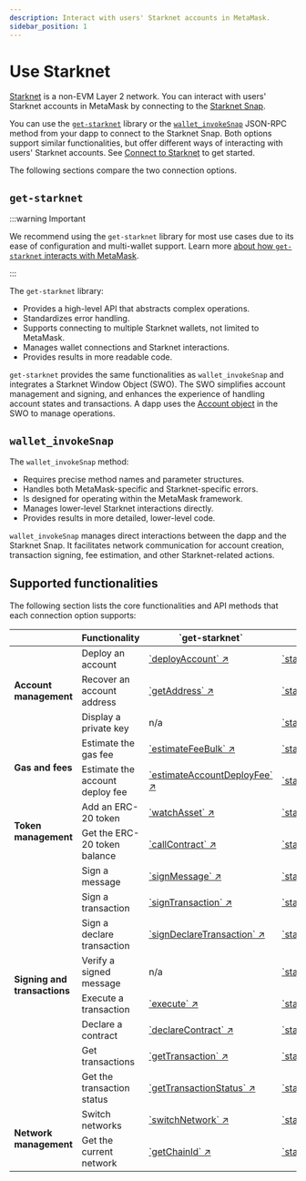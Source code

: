 ```yaml
---
description: Interact with users' Starknet accounts in MetaMask.
sidebar_position: 1
---
```


# Use Starknet

[Starknet](https://www.starknet.io/) is a non-EVM Layer 2 network.
You can interact with users' Starknet accounts in MetaMask by connecting to the
[Starknet Snap](https://snaps.metamask.io/snap/npm/consensys/starknet-snap/).

You can use the [`get-starknet`](https://github.com/starknet-io/get-starknet) library or the
[`wallet_invokeSnap`](/snaps/reference/wallet-api-for-snaps/#wallet_invokesnap) JSON-RPC method from
your dapp to connect to the Starknet Snap.
Both options support similar functionalities, but offer different ways of interacting with users'
Starknet accounts.
See [Connect to Starknet](connect-to-starknet.md) to get started.


The following sections compare the two connection options.

## `get-starknet`

:::warning Important

We recommend using the `get-starknet` library for most use cases due to its ease of configuration
and multi-wallet support.
Learn more [about how `get-starknet` interacts with MetaMask](about-get-starknet.md).

:::

The `get-starknet` library:

- Provides a high-level API that abstracts complex operations.
- Standardizes error handling.
- Supports connecting to multiple Starknet wallets, not limited to MetaMask.
- Manages wallet connections and Starknet interactions.
- Provides results in more readable code.

`get-starknet` provides the same functionalities as `wallet_invokeSnap` and integrates a Starknet
Window Object (SWO).
The SWO simplifies account management and signing, and enhances the  experience of handling account
states and transactions.
A dapp uses the [Account object](https://starknetjs.com/docs/API/classes/Account) in the SWO to manage operations.

## `wallet_invokeSnap`

The `wallet_invokeSnap` method:

- Requires precise method names and parameter structures.
- Handles both MetaMask-specific and Starknet-specific errors.
- Is designed for operating within the MetaMask framework.
- Manages lower-level Starknet interactions directly.
- Provides results in more detailed, lower-level code.

`wallet_invokeSnap` manages direct interactions between the dapp and the Starknet Snap.
It facilitates network communication for account creation, transaction signing, fee estimation, and
other Starknet-related actions.

## Supported functionalities

The following section lists the core functionalities and API methods that each connection option supports:

<table>
  <thead>
    <tr>
      <th></th>
      <th>Functionality</th>
      <th>`get-starknet`</th>
      <th>`wallet_invokeSnap`</th>
    </tr>
  </thead>
  <tbody>
    <tr>
      <td rowspan="3"><b>Account management</b></td>
      <td>Deploy an account</td>
      <td><a href="https://starknetjs.com/docs/API/classes/Account/#deployaccount">`deployAccount` ↗</a></td>
      <td><a href=" /wallet/reference/non-evm-apis/starknet-snap-api/#starknet_createaccount">`starkNet_createAccount`</a></td>
    </tr>
    <tr>
      <td>Recover an account address</td>
      <td><a href="https://github.com/starknet-io/get-starknet/blob/ff37390b25b8368ebeb5f2323e2d8826964b41ae/packages/core/src/StarknetWindowObject.ts#L95">`getAddress` ↗</a></td>
      <td><a href="/wallet/reference/non-evm-apis/starknet-snap-api/#starknet_recoveraccounts">`starkNet_recoverAccounts`</a></td>
    </tr>
    <tr>
      <td>Display a private key</td>
      <td>n/a</td>
      <td><a href="/wallet/reference/non-evm-apis/starknet-snap-api/#starknet_displayprivatekey">`starkNet_displayPrivateKey`</a></td>
    </tr>
    <tr>
      <td rowspan="2"><b>Gas and fees</b></td>
      <td>Estimate the gas fee</td>
      <td><a href="https://starknetjs.com/docs/API/classes/Account/#estimatefeebulk">`estimateFeeBulk` ↗</a></td>
      <td><a href="/wallet/reference/non-evm-apis/starknet-snap-api/#starknet_estimatefee">`starkNet_estimateFee`</a></td>
    </tr>
    <tr>
      <td>Estimate the account deploy fee</td>
      <td><a href="https://starknetjs.com/docs/API/classes/Account/#estimateaccountdeployfee">`estimateAccountDeployFee` ↗</a></td>
      <td><a href="/wallet/reference/non-evm-apis/starknet-snap-api/#starknet_estimateaccountdeployfee">`starkNet_estimateAccountDeployFee`</a></td>
    </tr>
    <tr>
      <td rowspan="2"><b>Token management</b></td>
      <td>Add an ERC-20 token</td>
      <td><a href="https://github.com/starknet-io/get-starknet/blob/ff37390b25b8368ebeb5f2323e2d8826964b41ae/packages/core/src/StarknetWindowObject.ts#L58">`watchAsset` ↗</a></td>
      <td><a href="/wallet/reference/non-evm-apis/starknet-snap-api/#starknet_adderc20token">`starkNet_addErc20Token`</a></td>
    </tr>
    <tr>
      <td>Get the ERC-20 token balance</td>
      <td><a href="http://starknetjs.com/docs/API/classes/Provider/#callcontract">`callContract` ↗</a></td>
      <td><a href="/wallet/reference/non-evm-apis/starknet-snap-api/#starknet_geterc20tokenbalance">`starkNet_getErc20TokenBalance`</a></td>
    </tr>
    <tr>
      <td rowspan="8"><b>Signing and transactions</b></td>
      <td>Sign a message</td>
      <td><a href="https://starknetjs.com/docs/API/classes/Signer#signmessage">`signMessage` ↗</a></td>
      <td><a href="/wallet/reference/non-evm-apis/starknet-snap-api/#starknet_signmessage">`starkNet_signMessage`</a></td>
    </tr>
    <tr>
      <td>Sign a transaction</td>
      <td><a href="https://starknetjs.com/docs/API/classes/Signer#signtransaction">`signTransaction` ↗</a></td>
      <td><a href="/wallet/reference/non-evm-apis/starknet-snap-api/#starknet_signtransaction">`starkNet_signTransaction`</a></td>
    </tr>
    <tr>
      <td>Sign a declare transaction</td>
      <td><a href="https://starknetjs.com/docs/API/classes/Signer#signdeclaretransaction">`signDeclareTransaction` ↗</a></td>
      <td><a href="/wallet/reference/non-evm-apis/starknet-snap-api/#starknet_signdeclaretransaction">`starkNet_signDeclareTransaction`</a></td>
    </tr>
    <tr>
      <td>Verify a signed message</td>
      <td>n/a</td>
      <td><a href="/wallet/reference/non-evm-apis/starknet-snap-api/#starknet_verifysignedmessage">`starkNet_verifySignedMessage`</a></td>
    </tr>
    <tr>
      <td>Execute a transaction</td>
      <td><a href="https://starknetjs.com/docs/API/classes/Account/#execute">`execute` ↗</a></td>
      <td><a href="/wallet/reference/non-evm-apis/starknet-snap-api/#starknet_executetxn">`starkNet_executeTxn`</a></td>
    </tr>
    <tr>
      <td>Declare a contract</td>
      <td><a href="https://starknetjs.com/docs/API/classes/Account/#declarecontract">`declareContract` ↗</a></td>
      <td><a href="/wallet/reference/non-evm-apis/starknet-snap-api/#starknet_declarecontract">`starkNet_declareContract`</a></td>
    </tr>
    <tr>
      <td>Get transactions</td>
      <td><a href="https://starknetjs.com/docs/API/classes/Account/#gettransaction">`getTransaction` ↗</a></td>
      <td><a href="/wallet/reference/non-evm-apis/starknet-snap-api/#starknet_gettransaction">`starkNet_getTransaction`</a></td>
    </tr>
    <tr>
      <td>Get the transaction status</td>
      <td><a href="https://starknetjs.com/docs/API/classes/Account/#gettransactionstatus">`getTransactionStatus` ↗</a></td>
      <td><a href="/wallet/reference/non-evm-apis/starknet-snap-api/#starknet_gettransactionstatus">`starkNet_getTransactionStatus`</a></td>
    </tr>
    <tr>
      <td rowspan="4"><b>Network management</b></td>
      <td>Switch networks</td>
      <td><a href="https://github.com/starknet-io/get-starknet/blob/ff37390b25b8368ebeb5f2323e2d8826964b41ae/packages/core/src/StarknetWindowObject.ts#L58">`switchNetwork` ↗</a></td>
      <td><a href="/wallet/reference/non-evm-apis/starknet-snap-api/#starknet_switchnetwork">`starkNet_switchNetwork`</a></td>
    </tr>
    <tr>
      <td>Get the current network</td>
      <td><a href="https://starknetjs.com/docs/API/classes/Provider#getchainid">`getChainId` ↗</a></td>
      <td><a href="/wallet/reference/non-evm-apis/starknet-snap-api/#starknet_getcurrentnetwork">`starkNet_getCurrentNetwork`</a></td>
    </tr>
  </tbody>
</table>
